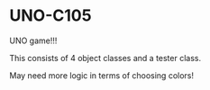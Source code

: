 # UNO-C105
UNO game!!! 

This consists of 4 object classes and a tester class. 

May need more logic in terms of choosing colors!
